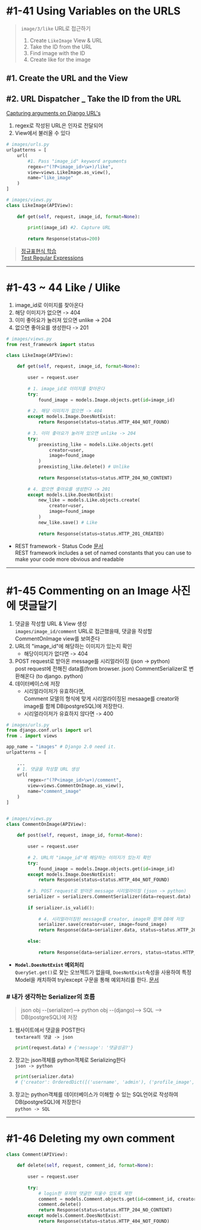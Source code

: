# #1-41 Using Variables on the URLS

>`image/3/like` URL로 접근하기
>1. Create `LikeImage` View & URL
>2. Take the ID from the URL
>3. Find image with the ID
>4. Create like for the image

## #1. Create the URL and the View

## #2. URL Dispatcher _ Take the ID from the URL
[Capturing arguments on Django URL's](https://docs.djangoproject.com/en/1.11/topics/http/urls/#named-groups)  
1. regex로 작성된 URL은 인자로 전달되어
2. View에서 불러올 수 있다

```python
# images/urls.py
urlpatterns = [
    url(
        #1. Pass "image_id" keyword arguments
        regex=r"(?P<image_id>\w+)/like", 
        view=views.LikeImage.as_view(),
        name="like_image"
    )
]

# images/views.py
class LikeImage(APIView):
    
    def get(self, request, image_id, format=None):
        
        print(image_id) #2. Capture URL
        
        return Response(status=200)
```

>[정규표현식 학습](https://regexone.com/)  
>[Test Regular Expressions](https://regex101.com/)

---

# #1-43 ~ 44 Like / Ulike

1. image_id로 이미지를 찾아온다
2. 해당 이미지가 없으면 -> 404
3. 이미 좋아요가 눌러져 있으면 unlike -> 204 
4. 없으면 좋아요를 생성한다 -> 201

```python
# images/views.py
from rest_framework import status

class LikeImage(APIView):
    
    def get(self, request, image_id, format=None):
        
        user = request.user
        
        # 1. image_id로 이미지를 찾아온다
        try:
            found_image = models.Image.objects.get(id=image_id)
            
        # 2. 해당 이미지가 없으면 -> 404
        except models.Image.DoesNotExist:
            return Response(status=status.HTTP_404_NOT_FOUND)
        
        # 3. 이미 좋아요가 눌러져 있으면 unlike -> 204 
        try: 
            preexisting_like = models.Like.objects.get(
                creator=user,
                image=found_image
            )
            preexisting_like.delete() # Unlike
            
            return Response(status=status.HTTP_204_NO_CONTENT)
            
        # 4. 없으면 좋아요를 생성한다 -> 201
        except models.Like.DoesNotExist:
            new_like = models.Like.objects.create(
                creator=user,
                image=found_image
            )
            new_like.save() # Like
            
            return Response(status=status.HTTP_201_CREATED)
```

* REST framework - Status Code [문서](http://www.django-rest-framework.org/api-guide/status-codes/)  
REST framework includes a set of named constants that you can use to make your code more obvious and readable

---

# #1-45 Commenting on an Image 사진에 댓글달기

1. 댓글을 작성할 URL & View 생성  
`images/image_id/comment` URL로 접근했을때, 댓글을 작성할 CommentOnImage view를 보여준다
2. URL의 "image_id"에 해당하는 이미지가 있는지 확인  
    * 해당이미지가 없다면 -> 404
3. POST request로 받아온 message를 시리얼라이징 (json -> python)  
post request에 전해진 data를(from browser. json)
CommentSerializer로 변환해온다 (to django. python)
4. 데이터베이스에 저장
    * 시리얼라이저가 유효하다면,  
    Comment 모델의 형식에 맞게 시리얼라이징된 mesaage를 creator와 image를 함께 DB(postgreSQL)에 저장한다.
    * 시리얼라이저가 유효하지 않다면 -> 400

```python
# images/urls.py
from django.conf.urls import url
from . import views

app_name = "images" # Django 2.0 need it.
urlpatterns = [
    
    ...
    # 1. 댓글을 작성할 URL 생성
    url(
        regex=r"(?P<image_id>\w+)/comment",
        view=views.CommentOnImage.as_view(),
        name="comment_image"
    )
]


# images/views.py
class CommentOnImage(APIView):
    
    def post(self, request, image_id, format=None):
        
        user = request.user
        
        # 2. URL의 "image_id"에 해당하는 이미지가 있는지 확인
        try:
            found_image = models.Image.objects.get(id=image_id)
        except models.Image.DoesNotExist:
            return Response(status=status.HTTP_404_NOT_FOUND)
        
        # 3. POST request로 받아온 message 시리얼라이징 (json -> python)
        serializer = serializers.CommentSerializer(data=request.data)
        
        if serializer.is_valid():
            
            # 4. 시리얼라이징된 message를 creator, image와 함께 DB에 저장 
            serializer.save(creator=user, image=found_image)
            return Response(data=serializer.data, status=status.HTTP_201_CREATED)
            
        else:
            
            return Response(data=serializer.errors, status=status.HTTP_404_NOT_FOUND)
```

* **`Model.DoesNotExist` 예외처리**   
`QuerySet.get()`로 찾는 오브젝트가 없을때, `DoesNotExist`속성을 사용하여 특정 Model을 캐치하여 try/except 구문을 통해 예외처리를 한다. [문서](https://docs.djangoproject.com/en/2.0/ref/models/instances/#django.db.models.Model.DoesNotExist)

### # 내가 생각하는 Serializer의 흐름  
> json obj --(serializer)--> python obj --(django)--> SQL --> DB(postgreSQL)에 저장
1. 웹사이트에서 댓글을 POST한다  
`textarea의 댓글 -> json`  
    ```python
    print(request.data) # {'message': '댓글성공?'}
    ```
2. 장고는 json객체를 python객체로 Serializing한다  
`json -> python` 
    ```python
    print(serializer.data) 
    # {'creator': OrderedDict([('username', 'admin'), ('profile_image', None)]), 'id': 10, 'message': '댓글성공?'}
    ```
3. 장고는 python객체를 데이터베이스가 이해할 수 있는 SQL언어로 작성하여 DB(postgreSQL)에 저장한다  
`python -> SQL`

---
# #1-46 Deleting my own comment

```python 
class Comment(APIView):
    
    def delete(self, request, comment_id, format=None):
        
        user = request.user
        
        try:
            # login한 유저의 댓글만 지울수 있도록 제한
            comment = models.Comment.objects.get(id=comment_id, creator=user)
            comment.delete()
            return Response(status=status.HTTP_204_NO_CONTENT)
        except models.Comment.DoesNotExist:
            return Response(status=status.HTTP_404_NOT_FOUND)
```